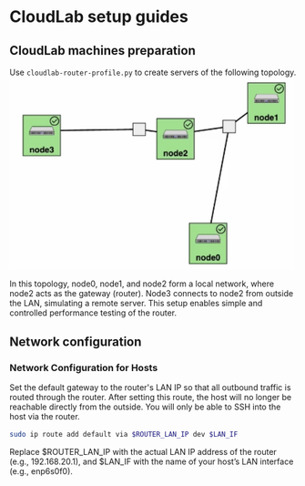 # CloudLab setup guides
## CloudLab machines preparation
Use `cloudlab-router-profile.py` to create servers of the following topology.
<img src="https://github.com/qiling07/xrouter/blob/main/environment-setup/cloudlab_topology.png" width="500"/>

In this topology, node0, node1, and node2 form a local network, where node2 acts as the gateway (router). Node3 connects to node2 from outside the LAN, simulating a remote server. This setup enables simple and controlled performance testing of the router.

## Network configuration
### Network Configuration for Hosts
Set the default gateway to the router's LAN IP so that all outbound traffic is routed through the router. After setting this route, the host will no longer be reachable directly from the outside. You will only be able to SSH into the host via the router.

```bash
sudo ip route add default via $ROUTER_LAN_IP dev $LAN_IF
```

Replace $ROUTER_LAN_IP with the actual LAN IP address of the router (e.g., 192.168.20.1), and $LAN_IF with the name of your host’s LAN interface (e.g., enp6s0f0).

